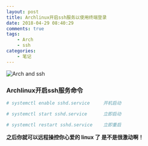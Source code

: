 ```yaml
---
layout: post
title: Archlinux开启ssh服务以使用终端登录
date: 2018-04-29 08:40:29
comments: true
tags:
    - Arch
    - ssh
categories:
    - 笔记
---
```


![Arch and ssh](https://s1.ax1x.com/2018/10/12/iNizjI.png)

### Archlinux开启ssh服务命令

<!-- more -->

```bash
# systemctl enable sshd.service     开机启动

# systemctl start sshd.service      立即启动

# systemctl restart sshd.service    立即重启
```

**之后你就可以远程操控你心爱的 linux 了 是不是很激动啊！**
